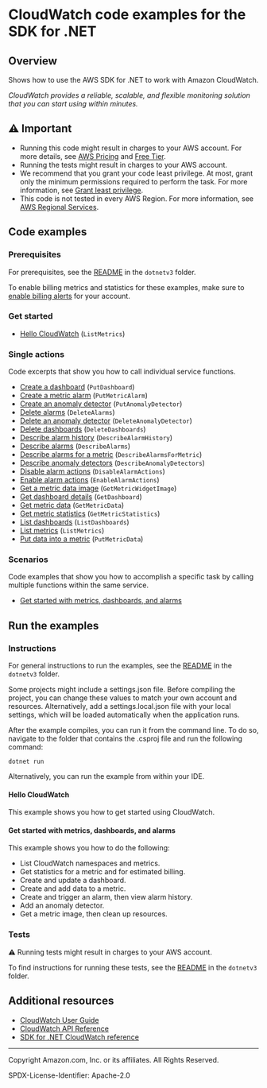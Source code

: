 <!--Generated by WRITEME on 2023-10-26 14:09:13.064898 (UTC)-->
# CloudWatch code examples for the SDK for .NET

## Overview

Shows how to use the AWS SDK for .NET to work with Amazon CloudWatch.

<!--custom.overview.start-->
<!--custom.overview.end-->

*CloudWatch provides a reliable, scalable, and flexible monitoring solution that you can start using within minutes.*

## ⚠ Important

* Running this code might result in charges to your AWS account. For more details, see [AWS Pricing](https://aws.amazon.com/pricing/?aws-products-pricing.sort-by=item.additionalFields.productNameLowercase&aws-products-pricing.sort-order=asc&awsf.Free%20Tier%20Type=*all&awsf.tech-category=*all) and [Free Tier](https://aws.amazon.com/free/?all-free-tier.sort-by=item.additionalFields.SortRank&all-free-tier.sort-order=asc&awsf.Free%20Tier%20Types=*all&awsf.Free%20Tier%20Categories=*all).
* Running the tests might result in charges to your AWS account.
* We recommend that you grant your code least privilege. At most, grant only the minimum permissions required to perform the task. For more information, see [Grant least privilege](https://docs.aws.amazon.com/IAM/latest/UserGuide/best-practices.html#grant-least-privilege).
* This code is not tested in every AWS Region. For more information, see [AWS Regional Services](https://aws.amazon.com/about-aws/global-infrastructure/regional-product-services).

<!--custom.important.start-->
<!--custom.important.end-->

## Code examples

### Prerequisites

For prerequisites, see the [README](../README.md#Prerequisites) in the `dotnetv3` folder.


<!--custom.prerequisites.start-->
To enable billing metrics and statistics for these examples, make sure to
[enable billing alerts](https://docs.aws.amazon.com/AmazonCloudWatch/latest/monitoring/monitor_estimated_charges_with_cloudwatch.html#turning_on_billing_metrics) for your account.
<!--custom.prerequisites.end-->


### Get started

* [Hello CloudWatch](Actions/HelloCloudWatch.cs#L4) (`ListMetrics`)

### Single actions

Code excerpts that show you how to call individual service functions.

* [Create a dashboard](Actions/CloudWatchWrapper.cs#L91) (`PutDashboard`)
* [Create a metric alarm](Actions/CloudWatchWrapper.cs#L265) (`PutMetricAlarm`)
* [Create an anomaly detector](Actions/CloudWatchWrapper.cs#L450) (`PutAnomalyDetector`)
* [Delete alarms](Actions/CloudWatchWrapper.cs#L396) (`DeleteAlarms`)
* [Delete an anomaly detector](Actions/CloudWatchWrapper.cs#L494) (`DeleteAnomalyDetector`)
* [Delete dashboards](Actions/CloudWatchWrapper.cs#L512) (`DeleteDashboards`)
* [Describe alarm history](Actions/CloudWatchWrapper.cs#L369) (`DescribeAlarmHistory`)
* [Describe alarms](Actions/CloudWatchWrapper.cs#L326) (`DescribeAlarms`)
* [Describe alarms for a metric](Actions/CloudWatchWrapper.cs#L349) (`DescribeAlarmsForMetric`)
* [Describe anomaly detectors](Actions/CloudWatchWrapper.cs#L468) (`DescribeAnomalyDetectors`)
* [Disable alarm actions](Actions/CloudWatchWrapper.cs#L414) (`DisableAlarmActions`)
* [Enable alarm actions](Actions/CloudWatchWrapper.cs#L432) (`EnableAlarmActions`)
* [Get a metric data image](Actions/CloudWatchWrapper.cs#L175) (`GetMetricWidgetImage`)
* [Get dashboard details](Actions/CloudWatchWrapper.cs#L115) (`GetDashboard`)
* [Get metric data](Actions/CloudWatchWrapper.cs#L226) (`GetMetricData`)
* [Get metric statistics](Actions/CloudWatchWrapper.cs#L61) (`GetMetricStatistics`)
* [List dashboards](Actions/CloudWatchWrapper.cs#L134) (`ListDashboards`)
* [List metrics](Actions/CloudWatchWrapper.cs#L33) (`ListMetrics`)
* [Put data into a metric](Actions/CloudWatchWrapper.cs#L154) (`PutMetricData`)

### Scenarios

Code examples that show you how to accomplish a specific task by calling multiple
functions within the same service.

* [Get started with metrics, dashboards, and alarms](Scenarios/CloudWatchScenario.cs)

## Run the examples

### Instructions


For general instructions to run the examples, see the
[README](../README.md#building-and-running-the-code-examples) in the `dotnetv3` folder.

Some projects might include a settings.json file. Before compiling the project,
you can change these values to match your own account and resources. Alternatively,
add a settings.local.json file with your local settings, which will be loaded automatically
when the application runs.

After the example compiles, you can run it from the command line. To do so, navigate to
the folder that contains the .csproj file and run the following command:

```
dotnet run
```

Alternatively, you can run the example from within your IDE.

<!--custom.instructions.start-->
<!--custom.instructions.end-->

#### Hello CloudWatch

This example shows you how to get started using CloudWatch.



#### Get started with metrics, dashboards, and alarms

This example shows you how to do the following:

* List CloudWatch namespaces and metrics.
* Get statistics for a metric and for estimated billing.
* Create and update a dashboard.
* Create and add data to a metric.
* Create and trigger an alarm, then view alarm history.
* Add an anomaly detector.
* Get a metric image, then clean up resources.

<!--custom.scenario_prereqs.cloudwatch_GetStartedMetricsDashboardsAlarms.start-->
<!--custom.scenario_prereqs.cloudwatch_GetStartedMetricsDashboardsAlarms.end-->


<!--custom.scenarios.cloudwatch_GetStartedMetricsDashboardsAlarms.start-->
<!--custom.scenarios.cloudwatch_GetStartedMetricsDashboardsAlarms.end-->

### Tests

⚠ Running tests might result in charges to your AWS account.


To find instructions for running these tests, see the [README](../README.md#Tests)
in the `dotnetv3` folder.



<!--custom.tests.start-->
<!--custom.tests.end-->

## Additional resources

* [CloudWatch User Guide](https://docs.aws.amazon.com/AmazonCloudWatch/latest/monitoring/WhatIsCloudWatch.html)
* [CloudWatch API Reference](https://docs.aws.amazon.com/AmazonCloudWatch/latest/APIReference/Welcome.html)
* [SDK for .NET CloudWatch reference](https://docs.aws.amazon.com/sdkfornet/v3/apidocs/items/CloudWatch/NCloudWatch.html)

<!--custom.resources.start-->
<!--custom.resources.end-->

---

Copyright Amazon.com, Inc. or its affiliates. All Rights Reserved.

SPDX-License-Identifier: Apache-2.0